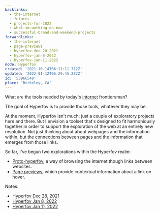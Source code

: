 ```yaml
---
backlinks:
  - the-internet
  - futures
  - projects-for-2022
  - what-im-working-on-now
  - successful-bread-and-weekend-projects
forwardlinks:
  - the-internet
  - page-previews
  - hyperfov-dec-28-2021
  - hyperfov-jan-8-2022
  - hyperfov-jan-11-2022
node: Hyperfov
created: '2021-10-14T06:11:11.712Z'
updated: '2022-01-12T05:29:45.282Z'
id: '53966548'
place: 'Berkeley, CA'
---
```

What are the tools needed by today's [internet](the-internet.md) frontiersman? 

The goal of Hyperfov is to provide those tools, whatever they may be. 

At the moment, Hyperfov isn't much; just a couple of exploratory projects here and there. But I envision a toolset that's designed to fit harmoniously together in order to support the exploration of the web at an entirely new resolution. Not just thinking about about webpages and the information within, but the connections between pages and the information that emerges from those links. 

So far, I've begun two explorations within the Hyperfov realm: 

- [Proto-hyperfov](https://futureland.tv/christian/entry/68730), a way of browsing the internet though links between websites. 
- [Page previews](page-previews.md), which provide contextual information about a link on hover. 

Notes:

- [Hyperfov Dec 28, 2021](hyperfov-dec-28-2021.md)
- [Hyperfov Jan 8, 2022](hyperfov-jan-8-2022.md)
- [Hyperfov Jan 11, 2022](hyperfov-jan-11-2022.md)
